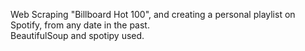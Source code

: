 Web Scraping "Billboard Hot 100", and creating a personal playlist on Spotify, from any date in the past.  
BeautifulSoup and spotipy used.  
